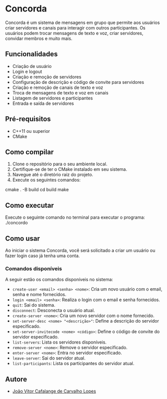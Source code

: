 # Concorda

Concorda é um sistema de mensagens em grupo que permite aos usuários criar servidores e canais para interagir com outros participantes. Os usuários podem trocar mensagens de texto e voz, criar servidores, convidar membros e muito mais.

## Funcionalidades

- Criação de usuário
- Login e logout
- Criação e remoção de servidores
- Configuração de descrição e código de convite para servidores
- Criação e remoção de canais de texto e voz
- Troca de mensagens de texto e voz em canais
- Listagem de servidores e participantes
- Entrada e saída de servidores

## Pré-requisitos

- C++11 ou superior
- CMake

## Como compilar


1. Clone o repositório para o seu ambiente local.
2. Certifique-se de ter o CMake instalado em seu sistema.
3. Navegue até o diretório raiz do projeto.
4. Execute os seguintes comandos:

cmake . -B build
cd build
make

## Como executar

Execute o seguinte comando no terminal para executar o programa: ./concordo

## Como usar

Ao iniciar o sistema Concorda, você será solicitado a criar um usuário ou fazer login caso já tenha uma conta.

### Comandos disponíveis

A seguir estão os comandos disponíveis no sistema:

- `create-user <email> <senha> <nome>`: Cria um novo usuário com o email, senha e nome fornecidos.
- `login <email> <senha>`: Realiza o login com o email e senha fornecidos.
- `quit`: Sai do sistema.
- `disconnect`: Desconecta o usuário atual.
- `create-server <nome>`: Cria um novo servidor com o nome fornecido.
- `set-server-desc <nome> "<descrição>"`: Define a descrição do servidor especificado.
- `set-server-invitecode <nome> <código>`: Define o código de convite do servidor especificado.
- `list-servers`: Lista os servidores disponíveis.
- `remove-server <nome>`: Remove o servidor especificado.
- `enter-server <nome>`: Entra no servidor especificado.
- `leave-server`: Sai do servidor atual.
- `list-participants`: Lista os participantes do servidor atual.

## Autore

- [ João Vitor Cafalange de Carvalho Lopes](https://github.com/Jcalafange)